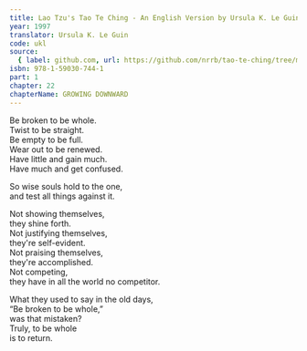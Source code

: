 ```yaml
---
title: Lao Tzu's Tao Te Ching - An English Version by Ursula K. Le Guin
year: 1997
translator: Ursula K. Le Guin
code: ukl
source:
  { label: github.com, url: https://github.com/nrrb/tao-te-ching/tree/master }
isbn: 978-1-59030-744-1
part: 1
chapter: 22
chapterName: GROWING DOWNWARD
---
```


Be broken to be whole.  
Twist to be straight.  
Be empty to be full.  
Wear out to be renewed.  
Have little and gain much.  
Have much and get confused.

So wise souls hold to the one,  
and test all things against it.

Not showing themselves,  
they shine forth.  
Not justifying themselves,  
they're self-evident.  
Not praising themselves,  
they're accomplished.  
Not competing,  
they have in all the world no competitor.

What they used to say in the old days,  
“Be broken to be whole,”  
was that mistaken?  
Truly, to be whole  
is to return.

